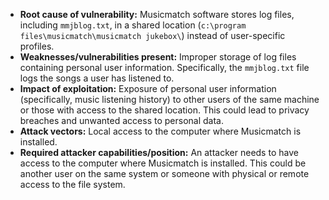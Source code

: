 - **Root cause of vulnerability:** Musicmatch software stores log files, including `mmjblog.txt`, in a shared location (`c:\program files\musicmatch\musicmatch jukebox\`) instead of user-specific profiles.
- **Weaknesses/vulnerabilities present:** Improper storage of log files containing personal user information. Specifically, the `mmjblog.txt` file logs the songs a user has listened to.
- **Impact of exploitation:**  Exposure of personal user information (specifically, music listening history) to other users of the same machine or those with access to the shared location. This could lead to privacy breaches and unwanted access to personal data.
- **Attack vectors:** Local access to the computer where Musicmatch is installed.
- **Required attacker capabilities/position:** An attacker needs to have access to the computer where Musicmatch is installed. This could be another user on the same system or someone with physical or remote access to the file system.